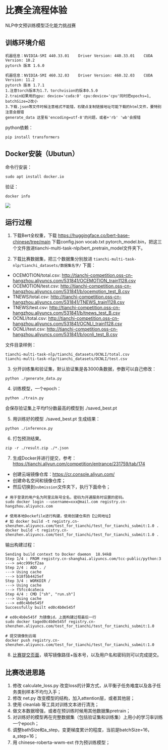 # 比赛全流程体验
NLP中文预训练模型泛化能力挑战赛

## 训练环境介绍

```
机器信息：NVIDIA-SMI 440.33.01    Driver Version: 440.33.01    CUDA Version: 10.2
pytorch 版本 1.6.0

机器信息：NVIDIA-SMI 460.32.03    Driver Version: 460.32.03    CUDA Version: 11.2
pytorch 版本 1.7.1
1.注意torch版本为1.7，torchvision的版本0.5.0
2.train如果用的gpu: device='cuda:0' cpu:device='cpu'同时把epochs=1, batchSize=2改小
3.下载.json等文件时候注意格式不能错，右键点复制链接地址可能下载的html文件，要特别注意会报错
generate_data 这里有'encoding=utf-8'的问题，或者+'rb' 'wb'会报错
```

python依赖：
```
pip install transformers
```

## Docker安装（Ubutun）

命令行安装：
```
sudo apt install docker.io
```

验证：
```
docker info
```
![](https://tianchi-public.oss-cn-hangzhou.aliyuncs.com/public/files/forum/160658242933332501606582428585.png)


## 运行过程

1. 下载Bert全权重，下载 https://huggingface.co/bert-base-chinese/tree/main 下载config.json vocab.txt pytorch_model.bin，把这三个文件放进tianchi-multi-task-nlp/bert_pretrain_model文件夹下。

2. 下载比赛数据集，把三个数据集分别放进 `tianchi-multi-task-nlp/tianchi_datasets/数据集名字/` 下面：
  - OCEMOTION/total.csv: http://tianchi-competition.oss-cn-hangzhou.aliyuncs.com/531841/OCEMOTION_train1128.csv
  - OCEMOTION/test.csv: http://tianchi-competition.oss-cn-hangzhou.aliyuncs.com/531841/b/ocemotion_test_B.csv
  - TNEWS/total.csv: http://tianchi-competition.oss-cn-hangzhou.aliyuncs.com/531841/TNEWS_train1128.csv
  - TNEWS/test.csv: http://tianchi-competition.oss-cn-hangzhou.aliyuncs.com/531841/b/tnews_test_B.csv
  - OCNLI/total.csv: http://tianchi-competition.oss-cn-hangzhou.aliyuncs.com/531841/OCNLI_train1128.csv
  - OCNLI/test.csv: http://tianchi-competition.oss-cn-hangzhou.aliyuncs.com/531841/b/ocnli_test_B.csv

文件目录样例：
```
tianchi-multi-task-nlp/tianchi_datasets/OCNLI/total.csv
tianchi-multi-task-nlp/tianchi_datasets/OCNLI/test.csv
```

3. 分开训练集和验证集，默认验证集是各3000条数据，参数可以自己修改：
```
python ./generate_data.py
```
4. 训练模型，一个epoch：
```
python ./train.py
```
会保存验证集上平均f1分数最高的模型到 ./saved_best.pt

5. 用训练好的模型 ./saved_best.pt 生成结果：
```
python ./inference.py
```

6. 打包预测结果。
```
zip -r ./result.zip ./*.json
```
7. 生成Docker并进行提交，参考：https://tianchi.aliyun.com/competition/entrance/231759/tab/174
  - 创建云端镜像仓库：https://cr.console.aliyun.com/
  - 创建命名空间和镜像仓库；
  - 然后切换到`submission`文件夹下，执行下面命令；

  ```
  # 用于登录的用户名为阿里云账号全名，密码为开通服务时设置的密码。
  sudo docker login --username=xxx@mail.com registry.cn-hangzhou.aliyuncs.com

  # 使用本地Dockefile进行构建，使用创建仓库的【公网地址】
  # 如 docker build -t registry.cn-shenzhen.aliyuncs.com/test_for_tianchi/test_for_tianchi_submit:1.0 .
  docker build -t registry.cn-shenzhen.aliyuncs.com/test_for_tianchi/test_for_tianchi_submit:1.0 .
  ```

  输出构建过程：
  ```
  Sending build context to Docker daemon  18.94kB
  Step 1/4 : FROM registry.cn-shanghai.aliyuncs.com/tcc-public/python:3
  ---> a4cc999cf2aa
  Step 2/4 : ADD . /
  ---> Using cache
  ---> b18fbb4425ef
  Step 3/4 : WORKDIR /
  ---> Using cache
  ---> f5fcc4ca5eca
  Step 4/4 : CMD ["sh", "run.sh"]
  ---> Using cache
  ---> ed0c4b0e545f
  Successfully built ed0c4b0e545f
  ```

  ```
  # ed0c4b0e545f 为镜像id，上面构建过程最后一行
  sudo docker taged0c4b0e545f registry.cn-shenzhen.aliyuncs.com/test_for_tianchi/test_for_tianchi_submit:1.0

  # 提交镜像到云端
  docker push registry.cn-shenzhen.aliyuncs.com/test_for_tianchi/test_for_tianchi_submit:1.0
  ```

8. [比赛提交页面](https://tianchi.aliyun.com/competition/entrance/531865/submission/723)，填写镜像路径+版本号，以及用户名和密码则可以完成提交。


## 比赛改进思路

1. 修改 calculate_loss.py 改变loss的计算方式，从平衡子任务难度以及各子任务类别样本不均匀入手；
2. 修改 net.py 改变模型的结构，加入attention层，或者其他层；
3. 使用 cleanlab 等工具对训练文本进行清洗；
4. 做文本数据增强，或者在预训练时候用其他数据集pretrain；
5. 对训练好的模型再在完整数据集（包括验证集和训练集）上用小的学习率训练一个epoch；
6. 调整bathSize和a_step，变更梯度累计的程度，当前是batchSize=16，a_step=16；
7. 用 chinese-roberta-wwm-ext 作为预训练模型；
